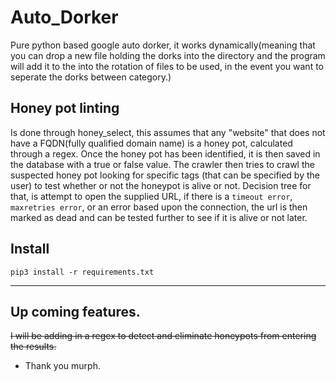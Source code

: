 # Auto_Dorker
Pure python based google auto dorker, it works dynamically(meaning that you can drop a new file holding the dorks into the directory and the program will add it to the into the rotation of files to be used, in the event you want to seperate the dorks between category.)

## Honey pot linting
Is done through honey_select, this assumes that any "website" that does not have a FQDN(fully qualified domain name) is a honey pot, calculated through a regex. Once the honey pot has been identified, it is then saved in the database with a true or false value. The crawler then tries to crawl the suspected honey pot looking for specific tags (that can be specified by the user) to test whether or not the honeypot is alive or not. Decision tree for that, is attempt to open the supplied URL, if there is a `timeout error`, `maxretries error`, or an error based upon the connection, the url is then marked as dead and can be tested further to see if it is alive or not later.

## Install

`pip3 install -r requirements.txt`

---


## Up coming features.
~~I will be adding in a regex to detect and eliminate honeypots from entering the results.~~
  - Thank you murph.
  

